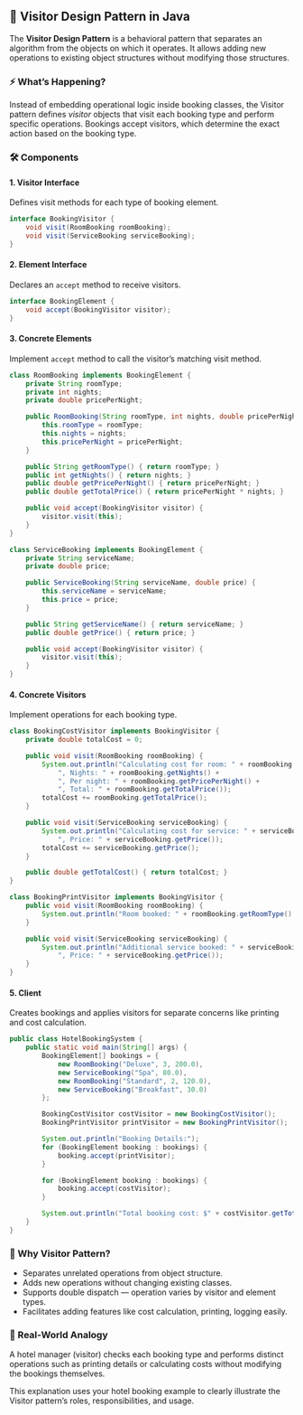 ## 🧩 Visitor Design Pattern in Java 

The **Visitor Design Pattern** is a behavioral pattern that separates an algorithm from the objects on which it operates. It allows adding new operations to existing object structures without modifying those structures.

### ⚡ What’s Happening?

Instead of embedding operational logic inside booking classes, the Visitor pattern defines *visitor* objects that visit each booking type and perform specific operations. Bookings accept visitors, which determine the exact action based on the booking type.

### 🛠️ Components

#### 1. Visitor Interface

Defines visit methods for each type of booking element.

```java
interface BookingVisitor {
    void visit(RoomBooking roomBooking);
    void visit(ServiceBooking serviceBooking);
}
```

#### 2. Element Interface

Declares an `accept` method to receive visitors.

```java
interface BookingElement {
    void accept(BookingVisitor visitor);
}
```

#### 3. Concrete Elements

Implement `accept` method to call the visitor’s matching visit method.

```java
class RoomBooking implements BookingElement {
    private String roomType;
    private int nights;
    private double pricePerNight;

    public RoomBooking(String roomType, int nights, double pricePerNight) {
        this.roomType = roomType;
        this.nights = nights;
        this.pricePerNight = pricePerNight;
    }

    public String getRoomType() { return roomType; }
    public int getNights() { return nights; }
    public double getPricePerNight() { return pricePerNight; }
    public double getTotalPrice() { return pricePerNight * nights; }

    public void accept(BookingVisitor visitor) {
        visitor.visit(this);
    }
}

class ServiceBooking implements BookingElement {
    private String serviceName;
    private double price;

    public ServiceBooking(String serviceName, double price) {
        this.serviceName = serviceName;
        this.price = price;
    }

    public String getServiceName() { return serviceName; }
    public double getPrice() { return price; }

    public void accept(BookingVisitor visitor) {
        visitor.visit(this);
    }
}
```

#### 4. Concrete Visitors

Implement operations for each booking type.

```java
class BookingCostVisitor implements BookingVisitor {
    private double totalCost = 0;

    public void visit(RoomBooking roomBooking) {
        System.out.println("Calculating cost for room: " + roomBooking.getRoomType() +
            ", Nights: " + roomBooking.getNights() +
            ", Per night: " + roomBooking.getPricePerNight() +
            ", Total: " + roomBooking.getTotalPrice());
        totalCost += roomBooking.getTotalPrice();
    }

    public void visit(ServiceBooking serviceBooking) {
        System.out.println("Calculating cost for service: " + serviceBooking.getServiceName() +
            ", Price: " + serviceBooking.getPrice());
        totalCost += serviceBooking.getPrice();
    }

    public double getTotalCost() { return totalCost; }
}

class BookingPrintVisitor implements BookingVisitor {
    public void visit(RoomBooking roomBooking) {
        System.out.println("Room booked: " + roomBooking.getRoomType() + " for " + roomBooking.getNights() + " nights.");
    }

    public void visit(ServiceBooking serviceBooking) {
        System.out.println("Additional service booked: " + serviceBooking.getServiceName() +
            ", Price: " + serviceBooking.getPrice());
    }
}
```

#### 5. Client

Creates bookings and applies visitors for separate concerns like printing and cost calculation.

```java
public class HotelBookingSystem {
    public static void main(String[] args) {
        BookingElement[] bookings = {
            new RoomBooking("Deluxe", 3, 200.0),
            new ServiceBooking("Spa", 80.0),
            new RoomBooking("Standard", 2, 120.0),
            new ServiceBooking("Breakfast", 30.0)
        };

        BookingCostVisitor costVisitor = new BookingCostVisitor();
        BookingPrintVisitor printVisitor = new BookingPrintVisitor();

        System.out.println("Booking Details:");
        for (BookingElement booking : bookings) {
            booking.accept(printVisitor);
        }

        for (BookingElement booking : bookings) {
            booking.accept(costVisitor);
        }

        System.out.println("Total booking cost: $" + costVisitor.getTotalCost());
    }
}
```

### 🌟 Why Visitor Pattern?

- Separates unrelated operations from object structure.
- Adds new operations without changing existing classes.
- Supports double dispatch — operation varies by visitor and element types.
- Facilitates adding features like cost calculation, printing, logging easily.

### 🚗 Real-World Analogy

A hotel manager (visitor) checks each booking type and performs distinct operations such as printing details or calculating costs without modifying the bookings themselves.

This explanation uses your hotel booking example to clearly illustrate the Visitor pattern’s roles, responsibilities, and usage.